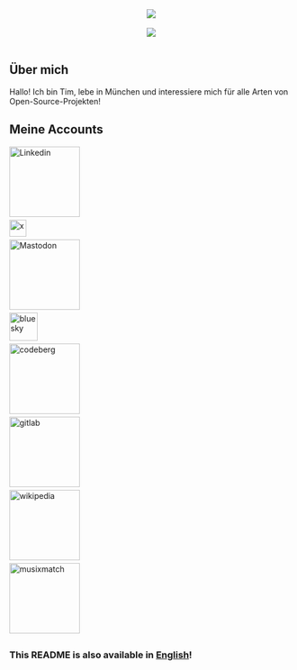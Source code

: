 <div align="center"> <img src="https://github-readme-stats-ochre-eta.vercel.app/api?username=Ein-Tim&show_icons=true&theme=white&include_all_commits=true"></div align="center"><br>

<div align="center"> <img src="https://komarev.com/ghpvc/?username=Ein-Tim"></div align="center"><br>

## Über mich

Hallo! Ich bin Tim, lebe in München und interessiere mich für alle Arten von Open-Source-Projekten!

## Meine Accounts

<a rel="me" href="https://www.linkedin.com/in/tim-einbeck-72651b27a" target="_blank">
<img src="https://github.com/corona-warn-app/cwa-website/assets/67682506/0f5fe630-f4d4-457c-b805-ab59e1ab06b3" width=125&style=for-the-badge&logo=Linkedin&logoColor=white alt=Linkedin style="margin-bottom: 5px;" /></a><br>

<a href="https://twitter.com/EinTim2" target="_blank">
<img src="https://github.com/corona-warn-app/cwa-website/assets/67682506/53c8014d-585d-4784-bdbe-8f5fe502cf76" width=30 alt=x style="margin-bottom: 5px;" /></a><br>

<a rel="me" href="https://det.social/web/@EinTim" target="_blank">
<img src="https://user-images.githubusercontent.com/67682506/171482566-94f75a41-cf80-4bc5-9b55-1b8af72528f0.png" width=125&style=for-the-badge&logo=Mastodon&logoColor=white alt=Mastodon style="margin-bottom: 5px;" /></a><br>

<a href="https://bsky.app/profile/ein-tim.bsky.social" target="_blank">
<img src="https://github.com/kulturpass-de/kulturpass-app/assets/67682506/d4b9976c-9998-4d74-b8eb-444987749e2b" width=50 alt=bluesky style="margin-bottom: 5px;" /></a><br>

<a href="https://codeberg.org/Ein-Tim" target="_blank">
<img src=https://user-images.githubusercontent.com/67682506/114096263-c8806d00-98be-11eb-8357-b051c807bd39.png width=125&style=for-the-badge&logo=Codeberg&logoColor=white alt=codeberg style="margin-bottom: 5px;" /></a><br>

<a href="https://gitlab.com/Ein-Tim" target="_blank">
<img src=https://user-images.githubusercontent.com/67682506/113917166-28a0e180-97e1-11eb-9533-565aac271eef.png width=125&style=for-the-badge&logo=GitLab&logoColor=white alt=gitlab style="margin-bottom: 5px;" /></a><br>

<a href="https://de.wikipedia.org/wiki/Benutzer:Ein_Tim" target="_blank">
<img src=https://user-images.githubusercontent.com/67682506/210153955-328dbea4-5739-494f-9608-5ef8f7e049f7.png width=125&style=for-the-badge&logo=Wikipedia&logoColor=white alt=wikipedia style="margin-bottom: 5px;" /></a><br>

<a href="https://www.musixmatch.com/profile/3vUCAEfS2fck71W6Mxz239Sw6934LFbC7k1iT7hbfepvZ59jQia15HbTvh2G-YlQlIs-CWat1fL0eJKxrfUexqkuC6if6NRWhQmyGCGpsmR2VpBB4OCsYyUZBDd6HIQ8KZVKibxvK579fVxN0Z0LCdQ5cFCUh5vdJkDVuz-Df-I" target="_blank">
<img src=https://user-images.githubusercontent.com/67682506/197547039-b8ff0258-5579-47a3-b777-cca9b2bc71ae.png width=125&style=for-the-badge&logo=Musixmatch&logoColor=white alt=musixmatch style="margin-bottom: 5px;" /></a><br>

### This README is also available in [English](README_EN.md)!
